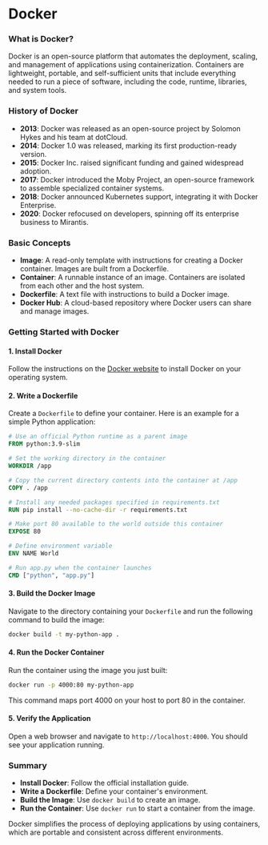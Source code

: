 # Docker

### What is Docker?

Docker is an open-source platform that automates the deployment, scaling, and management of applications using containerization. Containers are lightweight, portable, and self-sufficient units that include everything needed to run a piece of software, including the code, runtime, libraries, and system tools.

### History of Docker

- **2013**: Docker was released as an open-source project by Solomon Hykes and his team at dotCloud.
- **2014**: Docker 1.0 was released, marking its first production-ready version.
- **2015**: Docker Inc. raised significant funding and gained widespread adoption.
- **2017**: Docker introduced the Moby Project, an open-source framework to assemble specialized container systems.
- **2018**: Docker announced Kubernetes support, integrating it with Docker Enterprise.
- **2020**: Docker refocused on developers, spinning off its enterprise business to Mirantis.

### Basic Concepts

- **Image**: A read-only template with instructions for creating a Docker container. Images are built from a Dockerfile.
- **Container**: A runnable instance of an image. Containers are isolated from each other and the host system.
- **Dockerfile**: A text file with instructions to build a Docker image.
- **Docker Hub**: A cloud-based repository where Docker users can share and manage images.

### Getting Started with Docker

#### 1. Install Docker

Follow the instructions on the [Docker website](https://docs.docker.com/get-docker/) to install Docker on your operating system.

#### 2. Write a Dockerfile

Create a `Dockerfile` to define your container. Here is an example for a simple Python application:

```dockerfile
# Use an official Python runtime as a parent image
FROM python:3.9-slim

# Set the working directory in the container
WORKDIR /app

# Copy the current directory contents into the container at /app
COPY . /app

# Install any needed packages specified in requirements.txt
RUN pip install --no-cache-dir -r requirements.txt

# Make port 80 available to the world outside this container
EXPOSE 80

# Define environment variable
ENV NAME World

# Run app.py when the container launches
CMD ["python", "app.py"]
```

#### 3. Build the Docker Image

Navigate to the directory containing your `Dockerfile` and run the following command to build the image:

```sh
docker build -t my-python-app .
```

#### 4. Run the Docker Container

Run the container using the image you just built:

```sh
docker run -p 4000:80 my-python-app
```

This command maps port 4000 on your host to port 80 in the container.

#### 5. Verify the Application

Open a web browser and navigate to `http://localhost:4000`. You should see your application running.

### Summary

- **Install Docker**: Follow the official installation guide.
- **Write a Dockerfile**: Define your container's environment.
- **Build the Image**: Use `docker build` to create an image.
- **Run the Container**: Use `docker run` to start a container from the image.

Docker simplifies the process of deploying applications by using containers, which are portable and consistent across different environments.